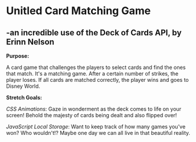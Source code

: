 # Unitled Card Matching Game

## -an incredible use of the Deck of Cards API, by Erinn Nelson

**Purpose:**

A card game that challenges the players to select cards and find the ones that match. It's a matching game. After a certain number of strikes, the player loses. If all cards are matched correctly, the player wins and goes to Disney World.

**Stretch Goals:**

_CSS Animations_: Gaze in wonderment as the deck comes to life on your screen! Behold the majesty of cards being dealt and also flipped over!

_JavaScript Local Storage_: Want to keep track of how many games you've won? Who wouldn't!? Maybe one day we can all live in that beautiful reality.
